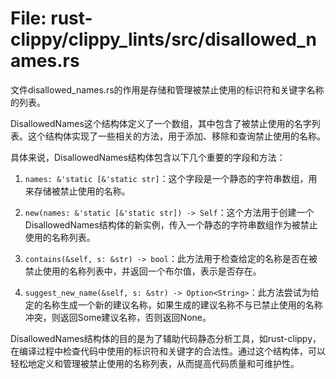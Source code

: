 # File: rust-clippy/clippy_lints/src/disallowed_names.rs

文件disallowed_names.rs的作用是存储和管理被禁止使用的标识符和关键字名称的列表。

DisallowedNames这个结构体定义了一个数组，其中包含了被禁止使用的名字列表。这个结构体实现了一些相关的方法，用于添加、移除和查询禁止使用的名称。

具体来说，DisallowedNames结构体包含以下几个重要的字段和方法：

1. `names: &'static [&'static str]`：这个字段是一个静态的字符串数组，用来存储被禁止使用的名称。

2. `new(names: &'static [&'static str]) -> Self`：这个方法用于创建一个DisallowedNames结构体的新实例，传入一个静态的字符串数组作为被禁止使用的名称列表。

3. `contains(&self, s: &str) -> bool`：此方法用于检查给定的名称是否在被禁止使用的名称列表中，并返回一个布尔值，表示是否存在。

4. `suggest_new_name(&self, s: &str) -> Option<String>`：此方法尝试为给定的名称生成一个新的建议名称，如果生成的建议名称不与已禁止使用的名称冲突，则返回Some建议名称，否则返回None。

DisallowedNames结构体的目的是为了辅助代码静态分析工具，如rust-clippy，在编译过程中检查代码中使用的标识符和关键字的合法性。通过这个结构体，可以轻松地定义和管理被禁止使用的名称列表，从而提高代码质量和可维护性。

